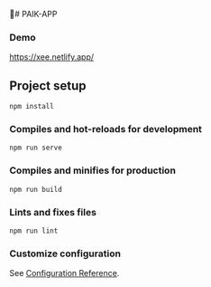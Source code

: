 🚀# PAIK-APP

### Demo
<a href="https://https://xee.netlify.app" :target="_blank">https://xee.netlify.app/</a>

## Project setup
```
npm install
```

### Compiles and hot-reloads for development
```
npm run serve
```

### Compiles and minifies for production
```
npm run build
```

### Lints and fixes files
```
npm run lint
```

### Customize configuration
See [Configuration Reference](https://cli.vuejs.org/config/).
